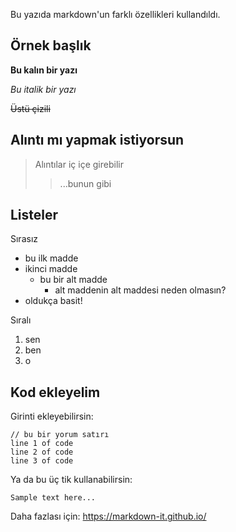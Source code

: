 Bu yazıda markdown'un farklı özellikleri kullandıldı.

## Örnek başlık

**Bu kalın bir yazı**

_Bu italik bir yazı_

~~Üstü çizili~~

## Alıntı mı yapmak istiyorsun

> Alıntılar iç içe girebilir
>
> > ...bunun gibi

## Listeler

Sırasız

- bu ilk madde
- ikinci madde
  - bu bir alt madde
    - alt maddenin alt maddesi neden olmasın?
- oldukça basit!

Sıralı

1. sen
2. ben
3. o

## Kod ekleyelim

Girinti ekleyebilirsin:

    // bu bir yorum satırı
    line 1 of code
    line 2 of code
    line 3 of code

Ya da bu üç tik kullanabilirsin:

```
Sample text here...
```

Daha fazlası için: https://markdown-it.github.io/
